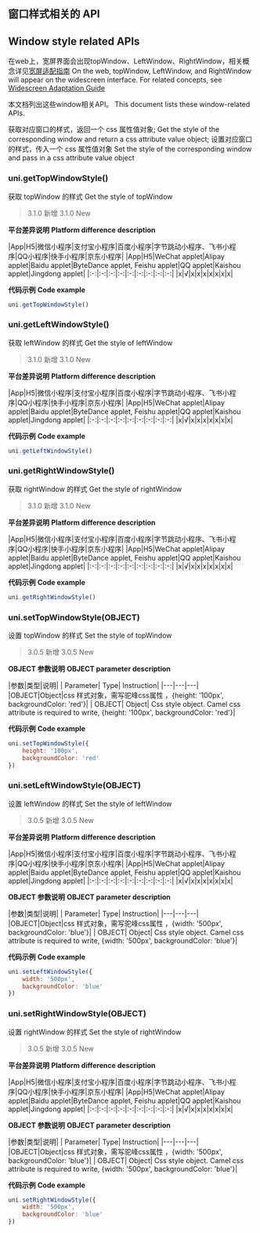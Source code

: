 ## 窗口样式相关的 API
## Window style related APIs

在web上，宽屏界面会出现topWindow、LeftWindow、RightWindow，相关概念详见[宽屏适配指南](../../tutorial/adapt.md)
On the web, topWindow, LeftWindow, and RightWindow will appear on the widescreen interface. For related concepts, see [Widescreen Adaptation Guide](../../tutorial/adapt.md)

本文档列出这些window相关API。
This document lists these window-related APIs.

获取对应窗口的样式，返回一个 css 属性值对象;
Get the style of the corresponding window and return a css attribute value object;
设置对应窗口的样式，传入一个 css 属性值对象
Set the style of the corresponding window and pass in a css attribute value object

### uni.getTopWindowStyle()

获取 topWindow 的样式
Get the style of topWindow

> 3.1.0 新增
> 3.1.0 New

**平台差异说明**
**Platform difference description**

|App|H5|微信小程序|支付宝小程序|百度小程序|字节跳动小程序、飞书小程序|QQ小程序|快手小程序|京东小程序|
|App|H5|WeChat applet|Alipay applet|Baidu applet|ByteDance applet, Feishu applet|QQ applet|Kaishou applet|Jingdong applet|
|:-:|:-:|:-:|:-:|:-:|:-:|:-:|:-:|:-:|
|x|√|x|x|x|x|x|x|x|

**代码示例**
**Code example**

```javascript
uni.getTopWindowStyle()
```

### uni.getLeftWindowStyle()

获取 leftWindow 的样式
Get the style of leftWindow

> 3.1.0 新增
> 3.1.0 New

**平台差异说明**
**Platform difference description**

|App|H5|微信小程序|支付宝小程序|百度小程序|字节跳动小程序、飞书小程序|QQ小程序|快手小程序|京东小程序|
|App|H5|WeChat applet|Alipay applet|Baidu applet|ByteDance applet, Feishu applet|QQ applet|Kaishou applet|Jingdong applet|
|:-:|:-:|:-:|:-:|:-:|:-:|:-:|:-:|:-:|
|x|√|x|x|x|x|x|x|x|

**代码示例**
**Code example**

```javascript
uni.getLeftWindowStyle()
```

### uni.getRightWindowStyle()

获取 rightWindow 的样式
Get the style of rightWindow

> 3.1.0 新增
> 3.1.0 New

**平台差异说明**
**Platform difference description**

|App|H5|微信小程序|支付宝小程序|百度小程序|字节跳动小程序、飞书小程序|QQ小程序|快手小程序|京东小程序|
|App|H5|WeChat applet|Alipay applet|Baidu applet|ByteDance applet, Feishu applet|QQ applet|Kaishou applet|Jingdong applet|
|:-:|:-:|:-:|:-:|:-:|:-:|:-:|:-:|:-:|
|x|√|x|x|x|x|x|x|x|

**代码示例**
**Code example**

```javascript
uni.getRightWindowStyle()
```

### uni.setTopWindowStyle(OBJECT)

设置 topWindow 的样式
Set the style of topWindow

> 3.0.5 新增
> 3.0.5 New

**OBJECT 参数说明**
**OBJECT parameter description**

|参数|类型|说明|
| Parameter| Type| Instruction|
|---|---|---|
|OBJECT|Object|css 样式对象，需写驼峰css属性 ，{height: '100px', backgroundColor: 'red'}|
| OBJECT| Object| Css style object. Camel css attribute is required to write, {height: '100px', backgroundColor: 'red'}|

**代码示例**
**Code example**

```javascript
uni.setTopWindowStyle({
    height: '100px', 
    backgroundColor: 'red'
})
```

### uni.setLeftWindowStyle(OBJECT)

设置 leftWindow 的样式
Set the style of leftWindow

> 3.0.5 新增
> 3.0.5 New

**平台差异说明**
**Platform difference description**

|App|H5|微信小程序|支付宝小程序|百度小程序|字节跳动小程序、飞书小程序|QQ小程序|快手小程序|京东小程序|
|App|H5|WeChat applet|Alipay applet|Baidu applet|ByteDance applet, Feishu applet|QQ applet|Kaishou applet|Jingdong applet|
|:-:|:-:|:-:|:-:|:-:|:-:|:-:|:-:|:-:|
|x|√|x|x|x|x|x|x|x|

**OBJECT 参数说明**
**OBJECT parameter description**

|参数|类型|说明|
| Parameter| Type| Instruction|
|---|---|---|
|OBJECT|Object|css 样式对象，需写驼峰css属性 ，{width: '500px', backgroundColor: 'blue'}|
| OBJECT| Object| Css style object. Camel css attribute is required to write, {width: '500px', backgroundColor: 'blue'}|

**代码示例**
**Code example**

```javascript
uni.setLeftWindowStyle({
    width: '500px', 
    backgroundColor: 'blue'
})
```

### uni.setRightWindowStyle(OBJECT)

设置 rightWindow 的样式
Set the style of rightWindow

> 3.0.5 新增
> 3.0.5 New

**平台差异说明**
**Platform difference description**

|App|H5|微信小程序|支付宝小程序|百度小程序|字节跳动小程序、飞书小程序|QQ小程序|快手小程序|京东小程序|
|App|H5|WeChat applet|Alipay applet|Baidu applet|ByteDance applet, Feishu applet|QQ applet|Kaishou applet|Jingdong applet|
|:-:|:-:|:-:|:-:|:-:|:-:|:-:|:-:|:-:|
|x|√|x|x|x|x|x|x|x|

**OBJECT 参数说明**
**OBJECT parameter description**

|参数|类型|说明|
| Parameter| Type| Instruction|
|---|---|---|
|OBJECT|Object|css 样式对象，需写驼峰css属性 ，{width: '500px', backgroundColor: 'blue'}|
| OBJECT| Object| Css style object. Camel css attribute is required to write, {width: '500px', backgroundColor: 'blue'}|

**代码示例**
**Code example**

```javascript
uni.setRightWindowStyle({
    width: '500px', 
    backgroundColor: 'blue'
})
```

<!-- 
## 显示或隐藏窗口的 API
## API to show or hide the window

显示或隐藏对应的窗口
Show or hide the corresponding window

### uni.showTopWindow()

显示 topWindow
show topWindow

> 3.0.5 新增
> 3.0.5 New

**平台差异说明**
**Platform difference description**

|App|H5|微信小程序|支付宝小程序|百度小程序|字节跳动小程序、飞书小程序|QQ小程序|
|App|H5|WeChat applet|Alipay applet|Baidu applet|ByteDance applet, Feishu applet|QQ applet|
|:-:|:-:|:-:|:-:|:-:|:-:|:-:|
|x|√|x|x|x|x|x|

**代码示例**
**Code example**

```javascript
uni.showTopWindow()
```

### uni.showLeftWindow()

显示 leftWindow
show leftWindow

> 3.0.5 新增
> 3.0.5 New

**平台差异说明**
**Platform difference description**

|App|H5|微信小程序|支付宝小程序|百度小程序|字节跳动小程序、飞书小程序|QQ小程序|
|App|H5|WeChat applet|Alipay applet|Baidu applet|ByteDance applet, Feishu applet|QQ applet|
|:-:|:-:|:-:|:-:|:-:|:-:|:-:|
|x|√|x|x|x|x|x|

**代码示例**
**Code example**

```javascript
uni.showLeftWindow()
```

### uni.showRightWindow()

显示 rightWindow
show rightWindow

> 3.0.5 新增
> 3.0.5 New

**平台差异说明**
**Platform difference description**

|App|H5|微信小程序|支付宝小程序|百度小程序|字节跳动小程序、飞书小程序|QQ小程序|
|App|H5|WeChat applet|Alipay applet|Baidu applet|ByteDance applet, Feishu applet|QQ applet|
|:-:|:-:|:-:|:-:|:-:|:-:|:-:|
|x|√|x|x|x|x|x|

**代码示例**
**Code example**

```javascript
uni.showRightWindow()
```

### uni.hideTopWindow()

隐藏 topWindow
hide topWindow

> 3.0.5 新增
> 3.0.5 New

**平台差异说明**
**Platform difference description**

|App|H5|微信小程序|支付宝小程序|百度小程序|字节跳动小程序、飞书小程序|QQ小程序|
|App|H5|WeChat applet|Alipay applet|Baidu applet|ByteDance applet, Feishu applet|QQ applet|
|:-:|:-:|:-:|:-:|:-:|:-:|:-:|
|x|√|x|x|x|x|x|

**代码示例**
**Code example**

```javascript
uni.hideTopWindow()
```

### uni.hideLeftWindow()

隐藏 leftWindow
hide leftWindow

> 3.0.5 新增
> 3.0.5 New

**平台差异说明**
**Platform difference description**

|App|H5|微信小程序|支付宝小程序|百度小程序|字节跳动小程序、飞书小程序|QQ小程序|
|App|H5|WeChat applet|Alipay applet|Baidu applet|ByteDance applet, Feishu applet|QQ applet|
|:-:|:-:|:-:|:-:|:-:|:-:|:-:|
|x|√|x|x|x|x|x|

**代码示例**
**Code example**

```javascript
uni.hideLeftWindow()
```

### uni.hideRightWindow()

隐藏 rightWindow
hide rightWindow

> 3.0.5 新增
> 3.0.5 New

**平台差异说明**
**Platform difference description**

|App|H5|微信小程序|支付宝小程序|百度小程序|字节跳动小程序、飞书小程序|QQ小程序|
|App|H5|WeChat applet|Alipay applet|Baidu applet|ByteDance applet, Feishu applet|QQ applet|
|:-:|:-:|:-:|:-:|:-:|:-:|:-:|
|x|√|x|x|x|x|x|

**代码示例**
**Code example**

```javascript
uni.hideRightWindow()
``` 
-->
